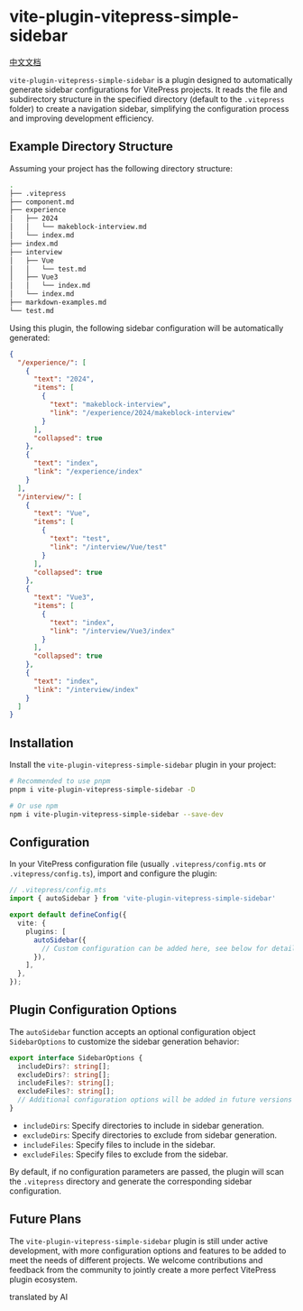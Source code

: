 # vite-plugin-vitepress-simple-sidebar
[中文文档](./README-CN.md)

`vite-plugin-vitepress-simple-sidebar` is a plugin designed to automatically generate sidebar configurations for VitePress projects. It reads the file and subdirectory structure in the specified directory (default to the `.vitepress` folder) to create a navigation sidebar, simplifying the configuration process and improving development efficiency.

## Example Directory Structure

Assuming your project has the following directory structure:

```sh
.
├── .vitepress
├── component.md
├── experience
│   ├── 2024
│   │   └── makeblock-interview.md
│   └── index.md
├── index.md
├── interview
│   ├── Vue
│   │   └── test.md
│   ├── Vue3
│   │   └── index.md
│   └── index.md
├── markdown-examples.md
└── test.md
```

Using this plugin, the following sidebar configuration will be automatically generated:

```json
{
  "/experience/": [
    {
      "text": "2024",
      "items": [
        {
          "text": "makeblock-interview",
          "link": "/experience/2024/makeblock-interview"
        }
      ],
      "collapsed": true
    },
    {
      "text": "index",
      "link": "/experience/index"
    }
  ],
  "/interview/": [
    {
      "text": "Vue",
      "items": [
        {
          "text": "test",
          "link": "/interview/Vue/test"
        }
      ],
      "collapsed": true
    },
    {
      "text": "Vue3",
      "items": [
        {
          "text": "index",
          "link": "/interview/Vue3/index"
        }
      ],
      "collapsed": true
    },
    {
      "text": "index",
      "link": "/interview/index"
    }
  ]
}
```

## Installation

Install the `vite-plugin-vitepress-simple-sidebar` plugin in your project:

```sh
# Recommended to use pnpm
pnpm i vite-plugin-vitepress-simple-sidebar -D

# Or use npm
npm i vite-plugin-vitepress-simple-sidebar --save-dev
```

## Configuration

In your VitePress configuration file (usually `.vitepress/config.mts` or `.vitepress/config.ts`), import and configure the plugin:

```ts
// .vitepress/config.mts
import { autoSidebar } from 'vite-plugin-vitepress-simple-sidebar'

export default defineConfig({
  vite: {
    plugins: [
      autoSidebar({
        // Custom configuration can be added here, see below for details
      }),
    ],
  },
});
```

## Plugin Configuration Options

The `autoSidebar` function accepts an optional configuration object `SidebarOptions` to customize the sidebar generation behavior:

```ts
export interface SidebarOptions {
  includeDirs?: string[];
  excludeDirs?: string[];
  includeFiles?: string[];
  excludeFiles?: string[];
  // Additional configuration options will be added in future versions
}
```

- `includeDirs`: Specify directories to include in sidebar generation.
- `excludeDirs`: Specify directories to exclude from sidebar generation.
- `includeFiles`: Specify files to include in the sidebar.
- `excludeFiles`: Specify files to exclude from the sidebar.

By default, if no configuration parameters are passed, the plugin will scan the `.vitepress` directory and generate the corresponding sidebar configuration.

## Future Plans

The `vite-plugin-vitepress-simple-sidebar` plugin is still under active development, with more configuration options and features to be added to meet the needs of different projects. We welcome contributions and feedback from the community to jointly create a more perfect VitePress plugin ecosystem.

translated by AI
 